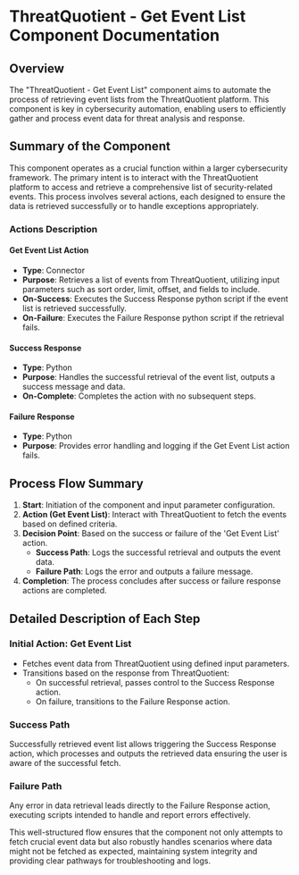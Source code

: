 # ThreatQuotient - Get Event List Component Documentation

## Overview
The "ThreatQuotient - Get Event List" component aims to automate the process of retrieving event lists from the ThreatQuotient platform. This component is key in cybersecurity automation, enabling users to efficiently gather and process event data for threat analysis and response.

## Summary of the Component
This component operates as a crucial function within a larger cybersecurity framework. The primary intent is to interact with the ThreatQuotient platform to access and retrieve a comprehensive list of security-related events. This process involves several actions, each designed to ensure the data is retrieved successfully or to handle exceptions appropriately.

### Actions Description
#### Get Event List Action
- **Type**: Connector
- **Purpose**: Retrieves a list of events from ThreatQuotient, utilizing input parameters such as sort order, limit, offset, and fields to include.
- **On-Success**: Executes the Success Response python script if the event list is retrieved successfully.
- **On-Failure**: Executes the Failure Response python script if the retrieval fails.

#### Success Response
- **Type**: Python
- **Purpose**: Handles the successful retrieval of the event list, outputs a success message and data.
- **On-Complete**: Completes the action with no subsequent steps.

#### Failure Response
- **Type**: Python
- **Purpose**: Provides error handling and logging if the Get Event List action fails.

## Process Flow Summary
1. **Start**: Initiation of the component and input parameter configuration.
2. **Action (Get Event List)**: Interact with ThreatQuotient to fetch the events based on defined criteria.
3. **Decision Point**: Based on the success or failure of the 'Get Event List' action.
   - **Success Path**: Logs the successful retrieval and outputs the event data.
   - **Failure Path**: Logs the error and outputs a failure message.
4. **Completion**: The process concludes after success or failure response actions are completed.

## Detailed Description of Each Step
### Initial Action: Get Event List
- Fetches event data from ThreatQuotient using defined input parameters.
- Transitions based on the response from ThreatQuotient:
  - On successful retrieval, passes control to the Success Response action.
  - On failure, transitions to the Failure Response action.

### Success Path
Successfully retrieved event list allows triggering the Success Response action, which processes and outputs the retrieved data ensuring the user is aware of the successful fetch.

### Failure Path
Any error in data retrieval leads directly to the Failure Response action, executing scripts intended to handle and report errors effectively.

This well-structured flow ensures that the component not only attempts to fetch crucial event data but also robustly handles scenarios where data might not be fetched as expected, maintaining system integrity and providing clear pathways for troubleshooting and logs.
